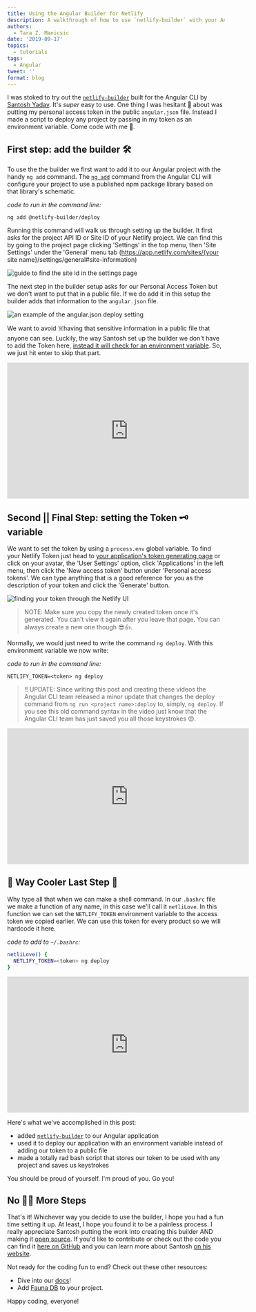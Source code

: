 ```yaml
---
title: Using the Angular Builder for Netlify
description: A walkthrough of how to use `netlify-builder` with your Angular CLI project.
authors:
  - Tara Z. Manicsic
date: '2019-09-17'
topics:
  - tutorials
tags:
  - Angular
tweet: ''
format: blog
---
```

I was stoked to try out the [`netlify-builder`](https://github.com/ngx-builders/netlify-builder) built for the Angular CLI by [Santosh Yadav](https://www.santoshyadav.dev). It's _super_ easy to use. One thing I was hesitant 😬 about was putting my personal access token in the public `angular.json` file. Instead I made a script to deploy any project by passing in my token as an environment variable. Come code with me 🤗.

## First step: add the builder 🛠

To use the the builder we first want to add it to our Angular project with the handy `ng add` command. The [`ng add`](https://angular.io/cli/add) command from the Angular CLI will configure your project to use a published npm package library based on that library's schematic.

_code to run in the command line:_

`ng add @netlify-builder/deploy`

Running this command will walk us through setting up the builder. It first asks for the project API ID or Site ID of your Netlify project. We can find this by going to the project page clicking 'Settings' in the top menu, then 'Site Settings' under the 'General' menu tab (https://app.netlify.com/sites/{your site name}/settings/general#site-information) 

![guide to find the site id in the settings page](/img/blog/app-id.png "site id")

The next step in the builder setup asks for our Personal Access Token but we don't want to put that in a public file. If we do add it in this setup the builder adds that information to the `angular.json` file.

![an example of the angular.json deploy setting](/img/blog/deploy-angular-json.png "deploy settings")

We want to avoid ☠️having that sensitive information in a public file that anyone can see. Luckily, the way Santosh set up the builder we don't have to add the Token here, [instead it will check for an environment variable](https://github.com/ngx-builders/netlify-builder/blob/master/command-builder/deploy/index.ts#L33). So, we just hit enter to skip that part.

<iframe width="560" height="315" src="https://www.youtube.com/embed/tILx6ylyP_4?rel=0&amp;controls=0&amp;showinfo=0" frameborder="0" allow="autoplay; encrypted-media" allowfullscreen></iframe>

## Second || Final Step: setting the Token 🗝 variable

We want to set the token by using a `process.env` global variable. To find your Netlify Token just head to [your application's token generating page](https://app.netlify.com/user/applications/personal) or click on your avatar, the 'User Settings' option, click 'Applications' in the left menu, then click the 'New access token' button under 'Personal access tokens'. We can type anything that is a good reference for you as the description of your token and click the 'Generate' button.

![finding your token through the Netlify UI](/img/blog/token.png "netlify access token")

> NOTE: Make sure you copy the newly created token once it's generated. You can't view it again after you leave that page. You can always create a new one though 😎👍.

 Normally, we would just need to write the command `ng deploy`. With this environment variable we now write:

_code to run in the command line:_

`NETLIFY_TOKEN=<token> ng deploy`

> ‼️ UPDATE: Since writing this post and creating these videos the Angular CLI team released a minor update that changes the deploy command from `ng run <project name>:deploy` to, simply, `ng deploy`. If you see this old command syntax in the video just know that the Angular CLI team has just saved you all those keystrokes 😍.

<iframe width="560" height="315" src="https://www.youtube.com/embed/yHETIuM391E?rel=0&amp;controls=0&amp;showinfo=0" frameborder="0" allow="autoplay; encrypted-media" allowfullscreen></iframe>

## 🌈 Way Cooler Last Step 🧜‍

Why type all that when we can make a shell command. In our `.bashrc` file we make a function of any name, in this case we'll call it `netliLove`. In this function we can set the `NETLIFY_TOKEN` environment variable to the access token we copied earlier. We can use this token for every product so we will hardcode it here.

_code to add to  `~/.bashrc`:_

```bash
netliLove() {
  NETLIFY_TOKEN=<token> ng deploy
}
```

<iframe width="560" height="315" src="https://www.youtube.com/embed/sL7XYI74XWc?rel=0&amp;controls=0&amp;showinfo=0" frameborder="0" allow="autoplay; encrypted-media" allowfullscreen></iframe>

Here's what we've accomplished in this post:

* added [`netlify-builder`](https://www.npmjs.com/package/@netlify-builder/deploy) to our Angular application
* used it to deploy our application with an environment variable instead of adding our token to a public file
* made a totally rad bash script that stores our token to be used with any project and saves us keystrokes

You should be proud of yourself. I'm proud of you. Go you!

## No 🙅🏻‍ More Steps

That's it! Whichever way you decide to use the builder, I hope you had a fun time setting it up. At least, I hope you found it to be a painless process. I really appreciate Santosh putting the work into creating this builder AND making it [open source](https://github.com/ngx-builders/netlify-builder). If you'd like to contribute or check out the code you can find it [here on GitHub](https://github.com/ngx-builders/netlify-builder/) and you can learn more about Santosh [on his website](https://www.santoshyadav.dev/).

Not ready for the coding fun to end? Check out these other resources:

* Dive into our [docs](https://www.netlify.com/docs/)!
* Add [Fauna DB](https://www.netlify.com/blog/2019/09/10/announcing-the-faunadb-add-on-for-netlify/) to your project.

Happy coding, everyone!
